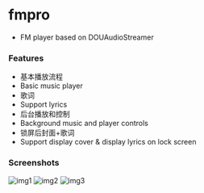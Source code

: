 fmpro
=========

- FM player based on DOUAudioStreamer

### Features

- 基本播放流程
- Basic music player
- 歌词
- Support lyrics
- 后台播放和控制
- Background music and player controls
- 锁屏后封面+歌词
- Support display cover & display lyrics on lock screen 

### Screenshots

![img1](https://raw.githubusercontent.com/jovisayhehe/fmpro/master/images/img1.PNG?raw=true)
![img2](https://raw.githubusercontent.com/jovisayhehe/fmpro/master/images/img2.PNG?raw=true)
![img3](https://raw.githubusercontent.com/jovisayhehe/fmpro/master/images/img3.PNG?raw=true)
